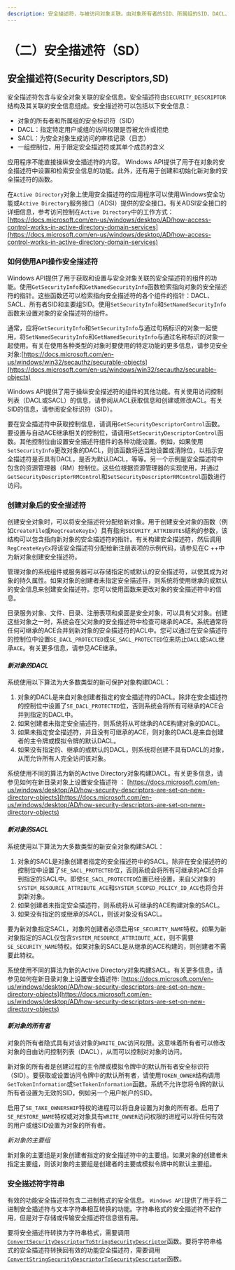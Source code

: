```yaml
---
description: 安全描述符，与被访问对象关联。由对象所有者的SID、所属组的SID、DACL、SACL、一组控制Bit组成。
---
```


# （二）安全描述符（SD）

## **安全描述符\(**Security Descriptors,SD**\)**

安全描述符包含与安全对象关联的安全信息。安全描述符由`SECURITY_DESCRIPTOR`结构及其关联的安全信息组成。安全描述符可以包括以下安全信息：

* 对象的所有者和所属组的安全标识符（SID）
* DACL：指定特定用户或组的访问权限是否被允许或拒绝
* SACL：为安全对象生成访问的审核记录（日志）
* 一组控制位，用于限定安全描述符或其单个成员的含义

应用程序不能直接操纵安全描述符的内容。 Windows API提供了用于在对象的安全描述符中设置和检索安全信息的功能。此外，还有用于创建和初始化新对象的安全描述符的函数。

在`Active Directory`对象上使用安全描述符的应用程序可以使用Windows安全功能或`Active Directory`服务接口（ADSI）提供的安全接口。有关ADSI安全接口的详细信息，参考访问控制在`Active Directory`中的工作方式：[https://docs.microsoft.com/en-us/windows/desktop/AD/how-access-control-works-in-active-directory-domain-services](https://docs.microsoft.com/en-us/windows/desktop/AD/how-access-control-works-in-active-directory-domain-services)

### **如何使用API操作安全描述符**

Windows API提供了用于获取和设置与安全对象关联的安全描述符的组件的功能。使用`GetSecurityInfo`和`GetNamedSecurityInfo`函数检索指向对象的安全描述符的指针。这些函数还可以检索指向安全描述符的各个组件的指针：DACL、SACL、所有者SID和主要组SID。使用`SetSecurityInfo`和`SetNamedSecurityInfo`函数来设置对象的安全描述符的组件。

通常，应将`GetSecurityInfo`和`SetSecurityInfo`与通过句柄标识的对象一起使用，将`SetNamedSecurityInfo`和`GetNamedSecurityInfo`与通过名称标识的对象一起使用。有关在使用各种类型的对象时要使用的特定功能的更多信息，请参见安全对象:[https://docs.microsoft.com/en-us/windows/win32/secauthz/securable-objects](https://docs.microsoft.com/en-us/windows/win32/secauthz/securable-objects)

Windows API提供了用于操纵安全描述符的组件的其他功能。有关使用访问控制列表（DACL或SACL）的信息，请参阅从ACL获取信息和创建或修改ACL。有关SID的信息，请参阅安全标识符（SID）。

要在安全描述符中获取控制信息，请调用`GetSecurityDescriptorControl`函数。要设置与自动ACE继承相关的控制位，请调用`SetSecurityDescriptorControl`函数。其他控制位由设置安全描述符组件的各种功能设置。例如，如果使用`SetSecurityInfo`更改对象的DACL，则该函数将适当地设置或清除位，以指示安全描述符是否具有DACL，是否为默认DACL，等等。另一个示例是安全描述符中包含的资源管理器（RM）控制位。这些位根据资源管理器的实现使用，并通过`GetSecurityDescriptorRMControl`和`SetSecurityDescriptorRMControl`函数进行访问。

### **创建对象后的安全描述符**

创建安全对象时，可以将安全描述符分配给新对象。用于创建安全对象的函数（例如`CreateFile`或`RegCreateKeyEx`）具有指向`SECURITY_ATTRIBUTES`结构的参数，该结构可以包含指向新对象的安全描述符的指针。有关构建安全描述符，然后调用`RegCreateKeyEx`将该安全描述符分配给新注册表项的示例代码，请参见在C ++中为新对象创建安全描述符。

管理对象的系统组件或服务器可以存储指定的或默认的安全描述符，以使其成为对象的持久属性。如果对象的创建者未指定安全描述符，则系统将使用继承的或默认的安全信息来创建安全描述符。您可以使用函数来更改对象的安全描述符中的信息。

目录服务对象、文件、目录、注册表项和桌面是安全对象，可以具有父对象。创建这些对象之一时，系统会在父对象的安全描述符中检查可继承的ACE。系统通常将任何可继承的ACE合并到新对象的安全描述符的ACL中。您可以通过在安全描述符的控制位中设置`SE_DACL_PROTECTED`或`SE_SACL_PROTECTED`位来防止`DACL`或`SACL`继承`ACE`。有关更多信息，请参见ACE继承。

#### _新对象的DACL_

系统使用以下算法为大多数类型的新可保护对象构建DACL：

1. 对象的DACL是来自对象创建者指定的安全描述符的DACL。除非在安全描述符的控制位中设置了`SE_DACL_PROTECTED`位，否则系统会将所有可继承的ACE合并到指定的DACL中。
2. 如果创建者未指定安全描述符，则系统将从可继承的ACE构建对象的DACL。
3. 如果未指定安全描述符，并且没有可继承的ACE，则对象的DACL是来自创建者的主令牌或模拟令牌的默认DACL。
4. 如果没有指定的、继承的或默认的DACL，则系统将创建不具有DACL的对象，从而允许所有人完全访问该对象。

系统使用不同的算法为新的Active Directory对象构建DACL。有关更多信息，请参见如何在新目录对象上设置安全描述符 ： [https://docs.microsoft.com/en-us/windows/desktop/AD/how-security-descriptors-are-set-on-new-directory-objects](https://docs.microsoft.com/en-us/windows/desktop/AD/how-security-descriptors-are-set-on-new-directory-objects)

#### _新对象的SACL_

系统使用以下算法为大多数类型的新安全对象构建SACL：

1. 对象的SACL是对象创建者指定的安全描述符中的SACL。除非在安全描述符的控制位中设置了`SE_SACL_PROTECTED`位，否则系统会将所有可继承的ACE合并到指定的SACL中。即使`SE_SACL_PROTECTED`位置已经设置，来自父对象的`SYSTEM_RESOURCE_ATTRIBUTE_ACE`和`SYSTEM_SCOPED_POLICY_ID_ACE`也将合并到新对象。
2. 如果创建者未指定安全描述符，则系统将从可继承的ACE构建对象的SACL。
3. 如果没有指定的或继承的SACL，则该对象没有SACL。

要为新对象指定SACL，对象的创建者必须启用`SE_SECURITY_NAME`特权。如果为新对象指定的SACL仅包含`SYSTEM_RESOURCE_ATTRIBUTE_ACE`，则不需要`SE_SECURITY_NAME`特权。如果对象的SACL是从继承的ACE构建的，则创建者不需要此特权。

系统使用不同的算法为新的Active Directory对象构建SACL。有关更多信息，请参见如何在新目录对象上设置安全描述符: [https://docs.microsoft.com/en-us/windows/desktop/AD/how-security-descriptors-are-set-on-new-directory-objects](https://docs.microsoft.com/en-us/windows/desktop/AD/how-security-descriptors-are-set-on-new-directory-objects)

#### _新对象的所有者_

对象的所有者隐式具有对该对象的`WRITE_DAC`访问权限。这意味着所有者可以修改对象的自由访问控制列表（DACL），从而可以控制对对象的访问。

新对象的所有者是创建过程的主令牌或模拟令牌中的默认所有者安全标识符（SID）。要获取或设置访问令牌中的默认所有者，请使用`TOKEN_OWNER`结构调用`GetTokenInformation`或`SetTokenInformation`函数。系统不允许您将令牌的默认所有者设置为无效的SID，例如另一个用户帐户的SID。

启用了`SE_TAKE_OWNERSHIP`特权的进程可以将自身设置为对象的所有者。启用了`SE_RESTORE_NAME`特权或对对象具有`WRITE_OWNER`访问权限的进程可以将任何有效的用户或组SID设置为对象的所有者。

_新对象的主要组_

新对象的主要组是对象创建者指定的安全描述符中的主要组。如果对象的创建者未指定主要组，则该对象的主要组是创建者的主要或模拟令牌中的默认主要组。

### **安全描述符字符串**

有效的功能安全描述符包含二进制格式的安全信息。 `Windows API`提供了用于将二进制安全描述符与文本字符串相互转换的功能。字符串格式的安全描述符不起作用，但是对于存储或传输安全描述符信息很有用。

要将安全描述符转换为字符串格式，需要调用 [`ConvertSecurityDescriptorToStringSecurityDescriptor`](https://docs.microsoft.com/en-us/windows/desktop/api/Sddl/nf-sddl-convertsecuritydescriptortostringsecuritydescriptora)函数。要将字符串格式的安全描述符转换回有效的功能安全描述符，需要调用[`ConvertStringSecurityDescriptorToSecurityDescriptor`](https://docs.microsoft.com/en-us/windows/desktop/api/Sddl/nf-sddl-convertstringsecuritydescriptortosecuritydescriptora)函数。

